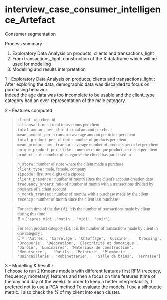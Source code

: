 # interview_case_consumer_intelligence_Artefact
Consumer segmentation

Process summary : 
  
 1) Exploratory Data Analysis on products, clients and transactions_light
 2) From transactions_light, construction of the X dataframe which will be used for modelling
 3) Modelling and results interpretation

1 - Exploratory Data Analysis on products, clients and transactions_light :  
After exploring the data, demographic data was discarded to focus on purchasing behavior.  
Indeed the age data was too incomplete to be usable and the client_type category had an over-representation of the male category.

2 - Features computed :
   
> <span style="font-family:Verdana"> `client_id` : client id  
`n_transactions` : total transactions per client  
`total_amount_per_client` : total amount per client  
`mean_amount_per_transac` : average amount per ticket per client  
`total_product_per_client` : number of products per client  
`mean_product_per_transac` : average number of products per ticket per client  
`unique_product_per_ticket` : number of unique product per ticket per client  
`product_cat` : number of categories the cliend has purchased in  </span>

> <span style="font-family:Verdana"> `n_store` : number of store where the client made a purchase  
`client_type` : male, female, company  
`zipcode` : first two digits of a zipcode  
`client_presence` : number of month since the client's account creation date  
`frequency_orders`: ratio of number of month with a transactions divided by presence of a client account  
`n_month_transac` : number of months with a purchase made by the client  
`recency` : number of month since the client last purchase  </span>

> <span style="font-family:Verdana"> For each time of the day (A), it is the number of transactions made by client during this time :  
B = `['apres_midi','matin', 'midi', 'soir']`  </span>

> <span style="font-family:Verdana"> For each product category (B), it is the number of transactions made by client in one category :  
C = `['Autres', 'Carrelage', 'Chauffage', 'Cuisine',  
     'Dressing', 'Droguerie', 'Décoration', 'Electricité et domotique',  
     'Jardin', 'Luminaires', 'Matériaux de construction', 'Menuiserie',  
     'Outils', 'Peinture', 'Plomberie', 'Quincaillerie', 'Robinetterie',  
     'Salle de bains', 'Terrasse']` </span>

3 - Modelling & Result :  
I choose to run 2 Kmeans models with different features first RFM (recency, frequency, monetary) features and then a focus on time features (time of the day and day of the week). 
In order to keep a better interpretability, I prefered not to use a PCA method
To evaluate the models, I use a silhouette metric. 
I also check the % of my client into each cluster.


